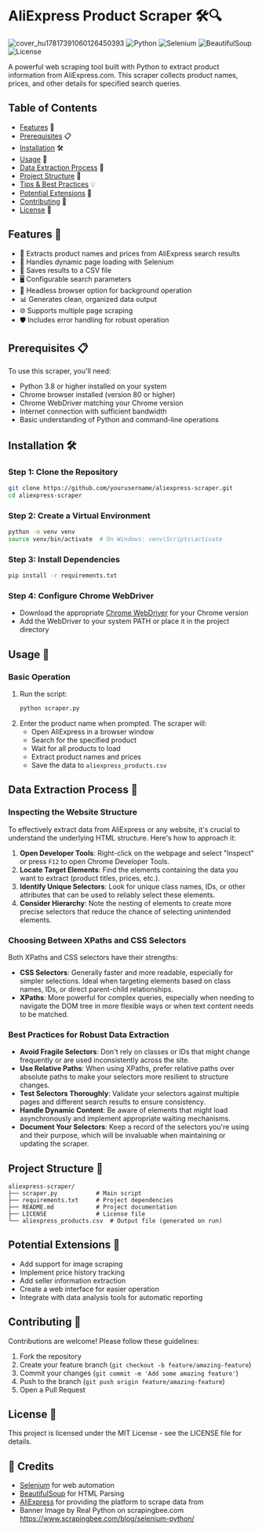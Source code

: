 # AliExpress Product Scraper 🛠️🔍
![cover_hu17817391060126450393](https://github.com/user-attachments/assets/7b53cd66-dd36-47d4-9cf2-5de55e83a252)
![Python](https://img.shields.io/badge/python-3.8+-blue.svg)
![Selenium](https://img.shields.io/badge/selenium-4.x-yellow.svg)
![BeautifulSoup](https://img.shields.io/badge/BeautifulSoup-4.x-green.svg)
![License](https://img.shields.io/badge/license-MIT-blue.svg)

A powerful web scraping tool built with Python to extract product information from AliExpress.com. This scraper collects product names, prices, and other details for specified search queries.

## Table of Contents
- [Features](#features) 🌟
- [Prerequisites](#prerequisites) 📋
- [Installation](#installation) 🛠️
- [Usage](#usage) 🚀
- [Data Extraction Process](#data-extraction) 📝
- [Project Structure](#project-structure) 📂
- [Tips & Best Practices](#tips) 💡
- [Potential Extensions](#extensions) 🌱
- [Contributing](#contributing) 🤝
- [License](#license) 📜

## Features 🌟

- 📝 Extracts product names and prices from AliExpress search results
- 🔄 Handles dynamic page loading with Selenium
- 💾 Saves results to a CSV file
- 🖥️ Configurable search parameters
- 🤖 Headless browser option for background operation
- 📊 Generates clean, organized data output
- 🌐 Supports multiple page scraping
- 🛡️ Includes error handling for robust operation


## Prerequisites 📋

To use this scraper, you'll need:

- Python 3.8 or higher installed on your system
- Chrome browser installed (version 80 or higher)
- Chrome WebDriver matching your Chrome version
- Internet connection with sufficient bandwidth
- Basic understanding of Python and command-line operations

## Installation 🛠️

### Step 1: Clone the Repository
```bash
git clone https://github.com/yourusername/aliexpress-scraper.git
cd aliexpress-scraper
```

### Step 2: Create a Virtual Environment
```bash
python -m venv venv
source venv/bin/activate  # On Windows: venv\Scripts\activate
```

### Step 3: Install Dependencies
```bash
pip install -r requirements.txt
```

### Step 4: Configure Chrome WebDriver
- Download the appropriate [Chrome WebDriver](https://sites.google.com/chromium.org/driver/) for your Chrome version
- Add the WebDriver to your system PATH or place it in the project directory

## Usage 🚀

### Basic Operation
1. Run the script:
   ```bash
   python scraper.py
   ```
2. Enter the product name when prompted. The scraper will:
   - Open AliExpress in a browser window
   - Search for the specified product
   - Wait for all products to load
   - Extract product names and prices
   - Save the data to `aliexpress_products.csv`

## Data Extraction Process 📝

### Inspecting the Website Structure
To effectively extract data from AliExpress or any website, it's crucial to understand the underlying HTML structure. Here's how to approach it:

1. **Open Developer Tools**: Right-click on the webpage and select "Inspect" or press `F12` to open Chrome Developer Tools.
2. **Locate Target Elements**: Find the elements containing the data you want to extract (product titles, prices, etc.).
3. **Identify Unique Selectors**: Look for unique class names, IDs, or other attributes that can be used to reliably select these elements.
4. **Consider Hierarchy**: Note the nesting of elements to create more precise selectors that reduce the chance of selecting unintended elements.

### Choosing Between XPaths and CSS Selectors
Both XPaths and CSS selectors have their strengths:
- **CSS Selectors**: Generally faster and more readable, especially for simpler selections. Ideal when targeting elements based on class names, IDs, or direct parent-child relationships.
- **XPaths**: More powerful for complex queries, especially when needing to navigate the DOM tree in more flexible ways or when text content needs to be matched.

### Best Practices for Robust Data Extraction
- **Avoid Fragile Selectors**: Don't rely on classes or IDs that might change frequently or are used inconsistently across the site.
- **Use Relative Paths**: When using XPaths, prefer relative paths over absolute paths to make your selectors more resilient to structure changes.
- **Test Selectors Thoroughly**: Validate your selectors against multiple pages and different search results to ensure consistency.
- **Handle Dynamic Content**: Be aware of elements that might load asynchronously and implement appropriate waiting mechanisms.
- **Document Your Selectors**: Keep a record of the selectors you're using and their purpose, which will be invaluable when maintaining or updating the scraper.


## Project Structure 📂

```
aliexpress-scraper/
├── scraper.py           # Main script
├── requirements.txt     # Project dependencies
├── README.md            # Project documentation
├── LICENSE              # License file
└── aliexpress_products.csv  # Output file (generated on run)
```

## Potential Extensions 🌱

- Add support for image scraping
- Implement price history tracking
- Add seller information extraction
- Create a web interface for easier operation
- Integrate with data analysis tools for automatic reporting

## Contributing 🤝

Contributions are welcome! Please follow these guidelines:

1. Fork the repository
2. Create your feature branch (`git checkout -b feature/amazing-feature`)
3. Commit your changes (`git commit -m 'Add some amazing feature'`)
4. Push to the branch (`git push origin feature/amazing-feature`)
5. Open a Pull Request

## License 📜

This project is licensed under the MIT License - see the LICENSE file for details.

## 🙏 Credits

- [Selenium](https://www.selenium.dev/) for web automation
- [BeautifulSoup](https://www.crummy.com/software/BeautifulSoup/) for HTML Parsing
- [AliExpress](https://www.aliexpress.com/) for providing the platform to scrape data from
- Banner Image by Real Python on scrapingbee.com https://www.scrapingbee.com/blog/selenium-python/

